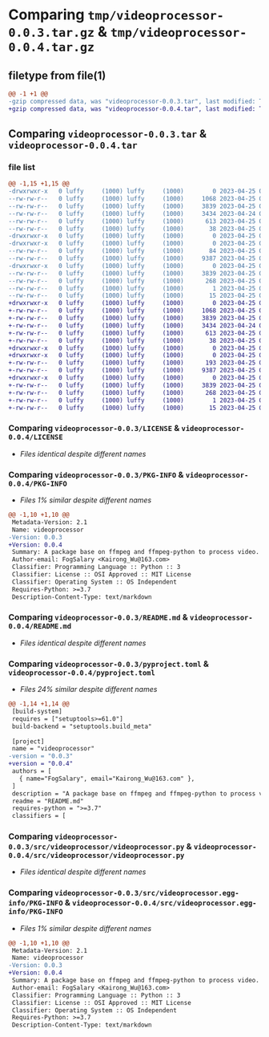 # Comparing `tmp/videoprocessor-0.0.3.tar.gz` & `tmp/videoprocessor-0.0.4.tar.gz`

## filetype from file(1)

```diff
@@ -1 +1 @@
-gzip compressed data, was "videoprocessor-0.0.3.tar", last modified: Tue Apr 25 02:07:39 2023, max compression
+gzip compressed data, was "videoprocessor-0.0.4.tar", last modified: Tue Apr 25 02:29:16 2023, max compression
```

## Comparing `videoprocessor-0.0.3.tar` & `videoprocessor-0.0.4.tar`

### file list

```diff
@@ -1,15 +1,15 @@
-drwxrwxr-x   0 luffy     (1000) luffy     (1000)        0 2023-04-25 02:07:39.820776 videoprocessor-0.0.3/
--rw-rw-r--   0 luffy     (1000) luffy     (1000)     1068 2023-04-25 01:12:54.000000 videoprocessor-0.0.3/LICENSE
--rw-rw-r--   0 luffy     (1000) luffy     (1000)     3839 2023-04-25 02:07:39.820776 videoprocessor-0.0.3/PKG-INFO
--rw-rw-r--   0 luffy     (1000) luffy     (1000)     3434 2023-04-24 05:50:26.000000 videoprocessor-0.0.3/README.md
--rw-rw-r--   0 luffy     (1000) luffy     (1000)      613 2023-04-25 02:06:13.000000 videoprocessor-0.0.3/pyproject.toml
--rw-rw-r--   0 luffy     (1000) luffy     (1000)       38 2023-04-25 02:07:39.820776 videoprocessor-0.0.3/setup.cfg
-drwxrwxr-x   0 luffy     (1000) luffy     (1000)        0 2023-04-25 02:07:39.820776 videoprocessor-0.0.3/src/
-drwxrwxr-x   0 luffy     (1000) luffy     (1000)        0 2023-04-25 02:07:39.820776 videoprocessor-0.0.3/src/videoprocessor/
--rw-rw-r--   0 luffy     (1000) luffy     (1000)       84 2023-04-25 02:02:50.000000 videoprocessor-0.0.3/src/videoprocessor/__init__.py
--rw-rw-r--   0 luffy     (1000) luffy     (1000)     9387 2023-04-25 01:04:24.000000 videoprocessor-0.0.3/src/videoprocessor/videoprocessor.py
-drwxrwxr-x   0 luffy     (1000) luffy     (1000)        0 2023-04-25 02:07:39.820776 videoprocessor-0.0.3/src/videoprocessor.egg-info/
--rw-rw-r--   0 luffy     (1000) luffy     (1000)     3839 2023-04-25 02:07:39.000000 videoprocessor-0.0.3/src/videoprocessor.egg-info/PKG-INFO
--rw-rw-r--   0 luffy     (1000) luffy     (1000)      268 2023-04-25 02:07:39.000000 videoprocessor-0.0.3/src/videoprocessor.egg-info/SOURCES.txt
--rw-rw-r--   0 luffy     (1000) luffy     (1000)        1 2023-04-25 02:07:39.000000 videoprocessor-0.0.3/src/videoprocessor.egg-info/dependency_links.txt
--rw-rw-r--   0 luffy     (1000) luffy     (1000)       15 2023-04-25 02:07:39.000000 videoprocessor-0.0.3/src/videoprocessor.egg-info/top_level.txt
+drwxrwxr-x   0 luffy     (1000) luffy     (1000)        0 2023-04-25 02:29:16.765292 videoprocessor-0.0.4/
+-rw-rw-r--   0 luffy     (1000) luffy     (1000)     1068 2023-04-25 01:12:54.000000 videoprocessor-0.0.4/LICENSE
+-rw-rw-r--   0 luffy     (1000) luffy     (1000)     3839 2023-04-25 02:29:16.765292 videoprocessor-0.0.4/PKG-INFO
+-rw-rw-r--   0 luffy     (1000) luffy     (1000)     3434 2023-04-24 05:50:26.000000 videoprocessor-0.0.4/README.md
+-rw-rw-r--   0 luffy     (1000) luffy     (1000)      613 2023-04-25 02:28:28.000000 videoprocessor-0.0.4/pyproject.toml
+-rw-rw-r--   0 luffy     (1000) luffy     (1000)       38 2023-04-25 02:29:16.765292 videoprocessor-0.0.4/setup.cfg
+drwxrwxr-x   0 luffy     (1000) luffy     (1000)        0 2023-04-25 02:29:16.761292 videoprocessor-0.0.4/src/
+drwxrwxr-x   0 luffy     (1000) luffy     (1000)        0 2023-04-25 02:29:16.765292 videoprocessor-0.0.4/src/videoprocessor/
+-rw-rw-r--   0 luffy     (1000) luffy     (1000)      193 2023-04-25 02:28:07.000000 videoprocessor-0.0.4/src/videoprocessor/__init__.py
+-rw-rw-r--   0 luffy     (1000) luffy     (1000)     9387 2023-04-25 01:04:24.000000 videoprocessor-0.0.4/src/videoprocessor/videoprocessor.py
+drwxrwxr-x   0 luffy     (1000) luffy     (1000)        0 2023-04-25 02:29:16.765292 videoprocessor-0.0.4/src/videoprocessor.egg-info/
+-rw-rw-r--   0 luffy     (1000) luffy     (1000)     3839 2023-04-25 02:29:16.000000 videoprocessor-0.0.4/src/videoprocessor.egg-info/PKG-INFO
+-rw-rw-r--   0 luffy     (1000) luffy     (1000)      268 2023-04-25 02:29:16.000000 videoprocessor-0.0.4/src/videoprocessor.egg-info/SOURCES.txt
+-rw-rw-r--   0 luffy     (1000) luffy     (1000)        1 2023-04-25 02:29:16.000000 videoprocessor-0.0.4/src/videoprocessor.egg-info/dependency_links.txt
+-rw-rw-r--   0 luffy     (1000) luffy     (1000)       15 2023-04-25 02:29:16.000000 videoprocessor-0.0.4/src/videoprocessor.egg-info/top_level.txt
```

### Comparing `videoprocessor-0.0.3/LICENSE` & `videoprocessor-0.0.4/LICENSE`

 * *Files identical despite different names*

### Comparing `videoprocessor-0.0.3/PKG-INFO` & `videoprocessor-0.0.4/PKG-INFO`

 * *Files 1% similar despite different names*

```diff
@@ -1,10 +1,10 @@
 Metadata-Version: 2.1
 Name: videoprocessor
-Version: 0.0.3
+Version: 0.0.4
 Summary: A package base on ffmpeg and ffmpeg-python to process video.
 Author-email: FogSalary <Kairong_Wu@163.com>
 Classifier: Programming Language :: Python :: 3
 Classifier: License :: OSI Approved :: MIT License
 Classifier: Operating System :: OS Independent
 Requires-Python: >=3.7
 Description-Content-Type: text/markdown
```

### Comparing `videoprocessor-0.0.3/README.md` & `videoprocessor-0.0.4/README.md`

 * *Files identical despite different names*

### Comparing `videoprocessor-0.0.3/pyproject.toml` & `videoprocessor-0.0.4/pyproject.toml`

 * *Files 24% similar despite different names*

```diff
@@ -1,14 +1,14 @@
 [build-system]
 requires = ["setuptools>=61.0"]
 build-backend = "setuptools.build_meta"
 
 [project]
 name = "videoprocessor"
-version = "0.0.3"
+version = "0.0.4"
 authors = [
   { name="FogSalary", email="Kairong_Wu@163.com" },
 ]
 description = "A package base on ffmpeg and ffmpeg-python to process video."
 readme = "README.md"
 requires-python = ">=3.7"
 classifiers = [
```

### Comparing `videoprocessor-0.0.3/src/videoprocessor/videoprocessor.py` & `videoprocessor-0.0.4/src/videoprocessor/videoprocessor.py`

 * *Files identical despite different names*

### Comparing `videoprocessor-0.0.3/src/videoprocessor.egg-info/PKG-INFO` & `videoprocessor-0.0.4/src/videoprocessor.egg-info/PKG-INFO`

 * *Files 1% similar despite different names*

```diff
@@ -1,10 +1,10 @@
 Metadata-Version: 2.1
 Name: videoprocessor
-Version: 0.0.3
+Version: 0.0.4
 Summary: A package base on ffmpeg and ffmpeg-python to process video.
 Author-email: FogSalary <Kairong_Wu@163.com>
 Classifier: Programming Language :: Python :: 3
 Classifier: License :: OSI Approved :: MIT License
 Classifier: Operating System :: OS Independent
 Requires-Python: >=3.7
 Description-Content-Type: text/markdown
```

